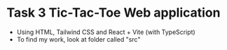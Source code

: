 # Task 3 Tic-Tac-Toe Web application

- Using HTML, Tailwind CSS and React + Vite (with TypeScript)
- To find my work, look at folder called "src"
